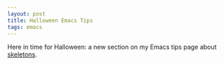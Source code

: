 ```yaml
---
layout: post
title: Halloween Emacs Tips
tags: emacs
---
```


Here in time for Halloween: a new section on my Emacs tips page about
[skeletons](http://www.jimmenard.com/emacs_tips.html#skeletons).
